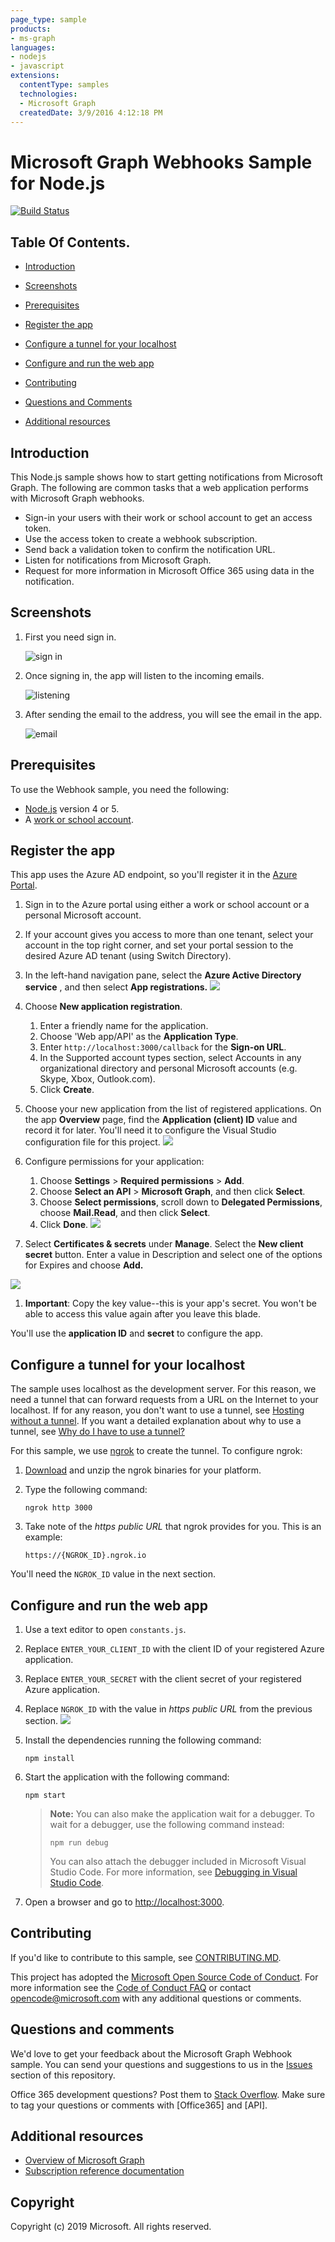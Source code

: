 ```yaml
---
page_type: sample 
products:
- ms-graph
languages:
- nodejs
- javascript
extensions:
  contentType: samples
  technologies:
  - Microsoft Graph
  createdDate: 3/9/2016 4:12:18 PM
---
```

# Microsoft Graph Webhooks Sample for Node.js

[![Build Status](https://travis-ci.org/microsoftgraph/nodejs-webhooks-rest-sample.svg)](https://travis-ci.org/microsoftgraph/nodejs-webhooks-rest-sample)

## Table Of Contents. ##
* [Introduction](#introduction)

* [Screenshots](#screenshots)

* [Prerequisites](#prerequisites)

* [Register the app](#Register-the-app)

* [Configure a tunnel for your localhost](#Configure-a-tunnel-for-your-localhost)

* [Configure and run the web app](#Configure-and-run-the-web-app)

* [Contributing](#contributing)

* [Questions and Comments](#Questions-and-Comments)

* [Additional resources](#Additional-resources)


## Introduction
<a name="introduction"></a>

This Node.js sample shows how to start getting notifications from Microsoft Graph. The following are common tasks that a web application performs with Microsoft Graph webhooks.

- Sign-in your users with their work or school account to get an access token.
- Use the access token to create a webhook subscription.
- Send back a validation token to confirm the notification URL.
- Listen for notifications from Microsoft Graph.
- Request for more information in Microsoft Office 365 using data in the notification.

## Screenshots
<a name="screenshots"></a>

1. First you need sign in.

    ![sign in](https://user-images.githubusercontent.com/3375461/31968683-c373ad30-b8c6-11e7-9d01-413fab9fd6d5.png)

1. Once signing in, the app will listen to the incoming emails.

    ![listening](https://user-images.githubusercontent.com/3375461/31968718-e19696c4-b8c6-11e7-91f2-f1806be0b134.png)

1. After sending the email to the address, you will see the email in the app.

    ![email](https://user-images.githubusercontent.com/3375461/31968754-0ce4dafc-b8c7-11e7-8458-8152d598228e.png)

## Prerequisites
<a name="prerequisites"></a>

To use the Webhook sample, you need the following:

- [Node.js](https://nodejs.org/) version 4 or 5.
- A [work or school account](http://dev.office.com/devprogram).

## Register the app
<a name="Register-the-app"></a>

This app uses the Azure AD endpoint, so you'll register it in the [Azure Portal](https://ms.portal.azure.com/#blade/Microsoft_AAD_IAM/ApplicationsListBlade).

1. Sign in to the Azure portal using either a work or school account or a personal Microsoft account.
1. If your account gives you access to more than one tenant, select your account in the top right corner, and set your portal session to the desired Azure AD tenant (using Switch Directory).
1. In the left-hand navigation pane, select the **Azure Active Directory service** , and then select **App registrations.**
![](readme-images/registrations.png)

1. Choose **New application registration**.

    1. Enter a friendly name for the application.
    1. Choose 'Web app/API' as the **Application Type**.
    1. Enter `http://localhost:3000/callback` for the **Sign-on URL**.
    1. In the Supported account types section, select Accounts in any organizational directory and personal Microsoft accounts (e.g. Skype, Xbox, Outlook.com).
    1. Click **Create**.

1. Choose your new application from the list of registered applications.
On the app **Overview** page, find the **Application (client) ID** value and record it for later. You'll need it to configure the Visual Studio configuration file for this project. 
![](readme-images/client.png)
1. Configure permissions for your application:

    1. Choose **Settings** > **Required permissions** > **Add**.
    1. Choose **Select an API** > **Microsoft Graph**, and then click **Select**.
    1. Choose **Select permissions**, scroll down to **Delegated Permissions**, choose **Mail.Read**, and then click **Select**.
    1. Click **Done**.
    ![](readme-images/permissions.png)

1. Select **Certificates & secrets** under **Manage**. Select the **New client secret** button. Enter a value in Description and select one of the options for Expires and choose **Add.**

![](readme-images/secrets.png)

1. **Important**: Copy the key value--this is your app's secret. You won't be able to access this value again after you leave this blade.

You'll use the **application ID** and **secret** to configure the app.

## Configure a tunnel for your localhost

The sample uses localhost as the development server. For this reason, we need a tunnel that can forward requests from a URL on the Internet to your localhost. If for any reason, you don't want to use a tunnel, see [Hosting without a tunnel](https://github.com/OfficeDev/Microsoft-Graph-Nodejs-Webhooks/wiki/Hosting-the-sample-without-a-tunnel). If you want a detailed explanation about why to use a tunnel, see [Why do I have to use a tunnel?](https://github.com/OfficeDev/Microsoft-Graph-Nodejs-Webhooks/wiki/Why-do-I-have-to-use-a-tunnel)

For this sample, we use [ngrok](https://ngrok.com/) to create the tunnel. To configure ngrok:

1. [Download](https://ngrok.com/download) and unzip the ngrok binaries for your platform.
1. Type the following command:

    ```Shell
    ngrok http 3000
    ```

1. Take note of the *https public URL* that ngrok provides for you. This is an example:

    ```http
    https://{NGROK_ID}.ngrok.io
    ```

You'll need the `NGROK_ID` value in the next section.

## Configure and run the web app

1. Use a text editor to open `constants.js`.
1. Replace `ENTER_YOUR_CLIENT_ID` with the client ID of your registered Azure application.
1. Replace `ENTER_YOUR_SECRET` with the client secret of your registered Azure application.
1. Replace `NGROK_ID` with the value in *https public URL* from the previous section.
![](const)
1. Install the dependencies running the following command:

    ```Shell
    npm install
    ```

1. Start the application with the following command:

    ```Shell
    npm start
    ```
    > **Note:** You can also make the application wait for a debugger. To wait for a debugger, use the following command instead:
    >
    > ```Shell
    > npm run debug
    > ```
    > You can also attach the debugger included in Microsoft Visual Studio Code. For more information, see [Debugging in Visual Studio Code](https://code.visualstudio.com/Docs/editor/debugging).

1. Open a browser and go to [http://localhost:3000](http://localhost:3000).

## Contributing

If you'd like to contribute to this sample, see [CONTRIBUTING.MD](/CONTRIBUTING.md).

This project has adopted the [Microsoft Open Source Code of Conduct](https://opensource.microsoft.com/codeofconduct/). For more information see the [Code of Conduct FAQ](https://opensource.microsoft.com/codeofconduct/faq/) or contact [opencode@microsoft.com](mailto:opencode@microsoft.com) with any additional questions or comments.

## Questions and comments

We'd love to get your feedback about the Microsoft Graph Webhook sample. You can send your questions and suggestions to us in the [Issues](https://github.com/OfficeDev/Microsoft-Graph-NodeJs-Webhooks/issues) section of this repository.

Office 365 development questions? Post them to [Stack Overflow](http://stackoverflow.com/questions/tagged/Office365+API). Make sure to tag your questions or comments with [Office365] and [API].

## Additional resources

- [Overview of Microsoft Graph](http://graph.microsoft.io/)
- [Subscription reference documentation](https://graph.microsoft.io/en-us/docs/api-reference/beta/resources/subscription)

## Copyright

Copyright (c) 2019 Microsoft. All rights reserved.
